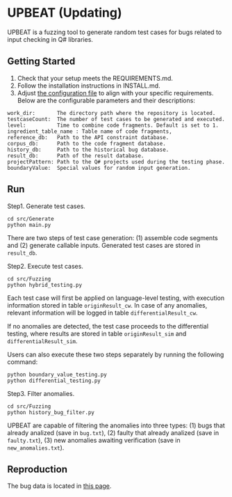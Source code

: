 # UPBEAT (Updating)

UPBEAT is a fuzzing tool to generate random test cases for bugs related to input checking in Q# libraries.

## Getting Started

1. Check that your setup meets the REQUIREMENTS.md.
2. Follow the installation instructions in INSTALL.md.
3. Adjust [the configuration file](src/config.json) to align with your specific requirements. Below are the configurable parameters and their descriptions:

```
work_dir:       The directory path where the repository is located.
testcaseCount:  The number of test cases to be generated and executed.
level:          Time to combine code fragments. Default is set to 1.
ingredient_table_name : Table name of code fragments,
reference_db:   Path to the API constraint database.
corpus_db:      Path to the code fragment database.
history_db:     Path to the historical bug database.
result_db:      Path of the result database.
projectPattern: Path to the Q# projects used during the testing phase.
boundaryValue:  Special values for random input generation.
```

## Run

Step1. Generate test cases.

```
cd src/Generate
python main.py
```

There are two steps of test case generation: (1) assemble code segments and (2) generate callable inputs. Generated test cases are stored in `result_db`.

Step2. Execute test cases.

```
cd src/Fuzzing
python hybrid_testing.py
```

Each test case will first be applied on language-level testing, with execution information stored in table `originResult_cw`. In case of any anomalies, relevant information will be logged in table `differentialResult_cw`. 

If no anomalies are detected, the test case proceeds to the differential testing, where results are stored in table `originResult_sim` and `differentialResult_sim`.

Users can also execute these two steps separately by running the following command:

```
python boundary_value_testing.py
python differential_testing.py
```

Step3. Filter anomalies.

```
cd src/Fuzzing
python history_bug_filter.py
```

UPBEAT are capable of filtering the anomalies into three types: (1) bugs that already analized (save in `bug.txt`), (2) faulty that already analized (save in `faulty.txt`), (3) new anomalies awaiting verification (save in `new_anomalies.txt`). 

## Reproduction

The bug data is located in [this page](data/result/BugList.mdresult). 
